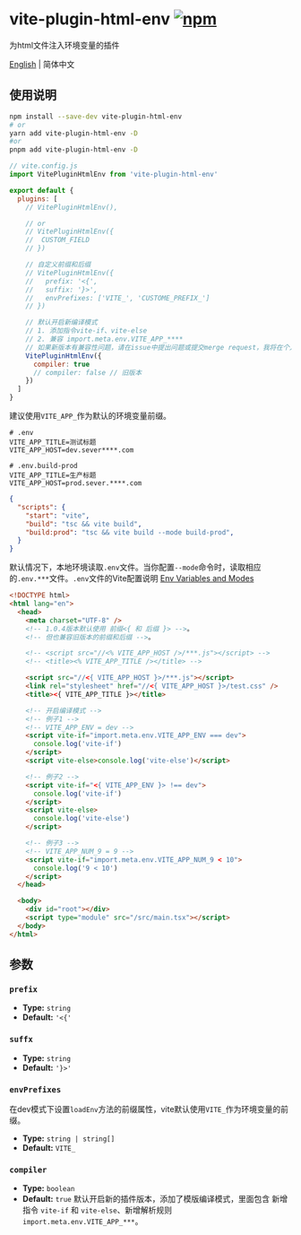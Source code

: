 # vite-plugin-html-env [![npm](https://img.shields.io/npm/v/vite-plugin-html-env.svg)](https://npmjs.com/package/vite-plugin-html-env)

为html文件注入环境变量的插件

[English](./README.md) | 简体中文

## 使用说明
```sh
npm install --save-dev vite-plugin-html-env
# or
yarn add vite-plugin-html-env -D
#or
pnpm add vite-plugin-html-env -D
```

```js
// vite.config.js
import VitePluginHtmlEnv from 'vite-plugin-html-env'

export default {
  plugins: [
    // VitePluginHtmlEnv(),

    // or
    // VitePluginHtmlEnv({
    //  CUSTOM_FIELD
    // })

    // 自定义前缀和后缀
    // VitePluginHtmlEnv({
    //   prefix: '<{',
    //   suffix: '}>',
    //   envPrefixes: ['VITE_', 'CUSTOME_PREFIX_']
    // })

    // 默认开启新编译模式
    // 1. 添加指令vite-if、vite-else
    // 2. 兼容 import.meta.env.VITE_APP_****
    // 如果新版本有兼容性问题，请在issue中提出问题或提交merge request，我将在个人空闲时间及时处理。
    VitePluginHtmlEnv({
      compiler: true
      // compiler: false // 旧版本
    })
  ]
}
```

建议使用`VITE_APP_`作为默认的环境变量前缀。

```
# .env
VITE_APP_TITLE=测试标题
VITE_APP_HOST=dev.sever****.com

# .env.build-prod
VITE_APP_TITLE=生产标题
VITE_APP_HOST=prod.sever.****.com
```

```json
{
  "scripts": {
    "start": "vite",
    "build": "tsc && vite build",
    "build:prod": "tsc && vite build --mode build-prod",
  }
}
```

默认情况下，本地环境读取`.env`文件。当你配置`--mode`命令时，读取相应的`.env.***`文件。`.env`文件的Vite配置说明 [Env Variables and Modes](https://vitejs.dev/guide/env-and-mode.html#env-variables)

```html
<!DOCTYPE html>
<html lang="en">
  <head>
    <meta charset="UTF-8" />
    <!-- 1.0.4版本默认使用 前缀<{ 和 后缀 }> -->。
    <!-- 但也兼容旧版本的前缀和后缀 -->。

    <!-- <script src="//<% VITE_APP_HOST />/***.js"></script> -->
    <!-- <title><% VITE_APP_TITLE /></title> -->

    <script src="//<{ VITE_APP_HOST }>/***.js"></script>
    <link rel="stylesheet" href="//<{ VITE_APP_HOST }>/test.css" />
    <title><{ VITE_APP_TITLE }></title>

    <!-- 开启编译模式 -->
    <!-- 例子1 -->
    <!-- VITE_APP_ENV = dev -->
    <script vite-if="import.meta.env.VITE_APP_ENV === dev">
      console.log('vite-if')
    </script>
    <script vite-else>console.log('vite-else')</script>

    <!-- 例子2 -->
    <script vite-if="<{ VITE_APP_ENV }> !== dev">
      console.log('vite-if')
    </script>
    <script vite-else>
      console.log('vite-else')
    </script>

    <!-- 例子3 -->
    <!-- VITE_APP_NUM_9 = 9 -->
    <script vite-if="import.meta.env.VITE_APP_NUM_9 < 10">
      console.log('9 < 10')
    </script>
  </head>

  <body>
    <div id="root"></div>
    <script type="module" src="/src/main.tsx"></script>
  </body>
</html>
```


## 参数

### `prefix`

- **Type:** `string`
- **Default:** `'<{'`

### `suffx`

- **Type:** `string`
- **Default:** `'}>'`

### `envPrefixes`
在dev模式下设置`loadEnv`方法的前缀属性，vite默认使用`VITE_`作为环境变量的前缀。

- **Type:** `string | string[]`
- **Default:** `VITE_`

### `compiler`

- **Type:** `boolean`
- **Default:** `true`
默认开启新的插件版本，添加了模版编译模式，里面包含 新增指令 `vite-if` 和 `vite-else`、新增解析规则 `import.meta.env.VITE_APP_***`。
